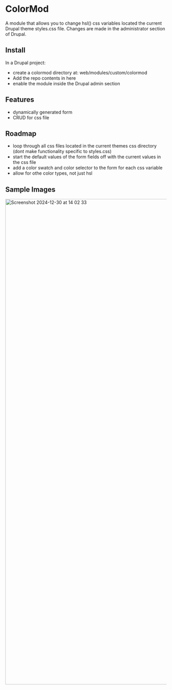 # ColorMod

A module that allows you to change hsl() css variables located the current Drupal theme styles.css file.
Changes are made in the administrator section of Drupal.

## Install

In a Drupal project:

- create a colormod directory at: web/modules/custom/colormod
- Add the repo contents in here
- enable the module inside the Drupal admin section

## Features

- dynamically generated form
- CRUD for css file

## Roadmap

- loop through all css files located in the current themes css directory (dont make functionality specific to styles.css)
- start the default values of the form fields off with the current values in the css file
- add a color swatch and color selector to the form for each css variable
- allow for othe color types, not just hsl

## Sample Images

<img width="1512" alt="Screenshot 2024-12-30 at 14 02 33" src="https://github.com/user-attachments/assets/35c16128-4a4f-4b03-8371-871c8d1d5372" />
